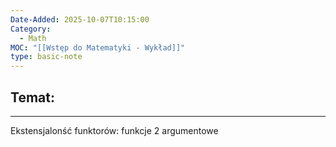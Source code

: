 ```yaml
---
Date-Added: 2025-10-07T10:15:00
Category:
  - Math
MOC: "[[Wstęp do Matematyki - Wykład]]"
type: basic-note
---
```

## Temat:
- - -


Ekstensjalonść funktorów: funkcje 2 argumentowe
